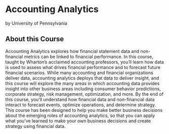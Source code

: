 # Accounting Analytics
by University of Pennsylvania

## About this Course
Accounting Analytics explores how financial statement data and non-financial metrics can be linked to financial performance.  In this course, taught by Wharton’s acclaimed accounting professors, you’ll learn how data is used to assess what drives financial performance and to forecast future financial scenarios. While many accounting and financial organizations deliver data, accounting analytics deploys that data to deliver insight, and this course will explore the many areas in which accounting data provides insight into other business areas including consumer behavior predictions, corporate strategy, risk management, optimization, and more. By the end of this course, you’ll understand how financial data and non-financial data interact to forecast events, optimize operations, and determine strategy. This course has been designed to help you make better business decisions about the emerging roles of accounting analytics, so that you can apply what you’ve learned to make your own business decisions and create strategy using financial data. 
